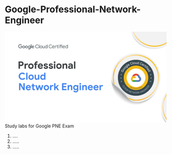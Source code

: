 # Google-Professional-Network-Engineer


![img](pne.png)
Study labs for Google PNE Exam


1. ....
2. .....
3. .....